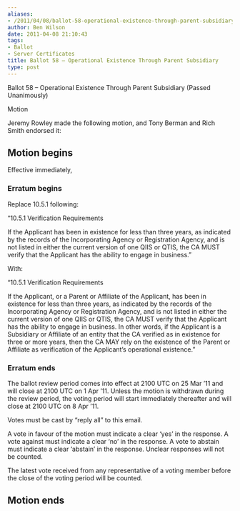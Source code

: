 ```yaml
---
aliases:
- /2011/04/08/ballot-58-operational-existence-through-parent-subsidiary/
author: Ben Wilson
date: 2011-04-08 21:10:43
tags:
- Ballot
- Server Certificates
title: Ballot 58 – Operational Existence Through Parent Subsidiary
type: post
---
```


Ballot 58 – Operational Existence Through Parent Subsidiary (Passed Unanimously)

Motion

Jeremy Rowley made the following motion, and Tony Berman and Rich Smith endorsed it:

## Motion begins

Effective immediately,

### Erratum begins

Replace 10.5.1 following:

“10.5.1 Verification Requirements

If the Applicant has been in existence for less than three years, as indicated by the records of the Incorporating Agency or Registration Agency, and is not listed in either the current version of one QIIS or QTIS, the CA MUST verify that the Applicant has the ability to engage in business.”

With:

“10.5.1 Verification Requirements

If the Applicant, or a Parent or Affiliate of the Applicant, has been in existence for less than three years, as indicated by the records of the Incorporating Agency or Registration Agency, and is not listed in either the current version of one QIIS or QTIS, the CA MUST verify that the Applicant has the ability to engage in business. In other words, if the Applicant is a Subsidiary or Affiliate of an entity that the CA verified as in existence for three or more years, then the CA MAY rely on the existence of the Parent or Affiliate as verification of the Applicant’s operational existence.”

### Erratum ends

The ballot review period comes into effect at 2100 UTC on 25 Mar ’11 and will close at 2100 UTC on 1 Apr ’11. Unless the motion is withdrawn during the review period, the voting period will start immediately thereafter and will close at 2100 UTC on 8 Apr ’11.

Votes must be cast by “reply all” to this email.

A vote in favour of the motion must indicate a clear ‘yes’ in the response. A vote against must indicate a clear ‘no’ in the response. A vote to abstain must indicate a clear ‘abstain’ in the response. Unclear responses will not be counted.

The latest vote received from any representative of a voting member before the close of the voting period will be counted.

## Motion ends